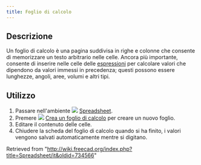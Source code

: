 ```yaml
---
title: Foglio di calcolo
---
```

## Descrizione

Un foglio di calcolo è una pagina suddivisa in righe e colonne che consente di memorizzare un testo arbitrario nelle celle. Ancora più importante, consente di inserire nelle celle delle [espressioni](/Expressions/it "Expressions/it") per calcolare valori che dipendono da valori immessi in precedenza; questi possono essere lunghezze, angoli, aree, volumi e altri tipi.

## Utilizzo

1. Passare nell'ambiente ![](/images/Workbench_Spreadsheet.svg) [Spreadsheet](/Spreadsheet_Workbench/it "Spreadsheet Workbench/it").
2. Premere ![](/images/Spreadsheet_CreateSheet.svg) [Crea un foglio di calcolo](/Spreadsheet_CreateSheet/it "Spreadsheet CreateSheet/it") per creare un nuovo foglio.
3. Editare il contenuto delle celle.
4. Chiudere la scheda del foglio di calcolo quando si ha finito, i valori vengono salvati automaticamente mentre si digitano.

Retrieved from "<http://wiki.freecad.org/index.php?title=Spreadsheet/it&oldid=734566>"
